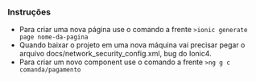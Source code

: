 ### Instruções

- Para criar uma nova página use o comando a frente `>ionic generate page nome-da-pagina`
- Quando baixar o projeto em uma nova máquina vai precisar pegar o arquivo docs/network_security_config.xml, bug do Ionic4.
- Para criar um novo component use o comando a frente `>ng g c comanda/pagamento`